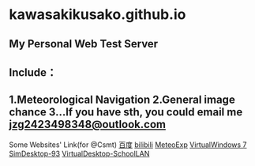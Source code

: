 # kawasakikusako.github.io
My Personal Web Test Server  
-
Include：
-
  1.Meteorological Navigation
  2.General image chance
  3...If you have sth, you could email me
jzg2423498348@outlook.com
-
Some Websites' Link(for @Csmt)
[百度](https://www.baidu.com)
[bilibili](https://www.bilibili.com)
[MeteoExp](https://kawasakikusako.github.io/GeneralWebEngine/explorer_files/meteo_exp/MeteoExplorer.html)
[VirtualWindows 7](https://win7simu.visnalize.com)
[SimDesktop-93](http://www.windows93.net/)
[VirtualDesktop-SchoolLAN](http://192.168.10.4:11000)
